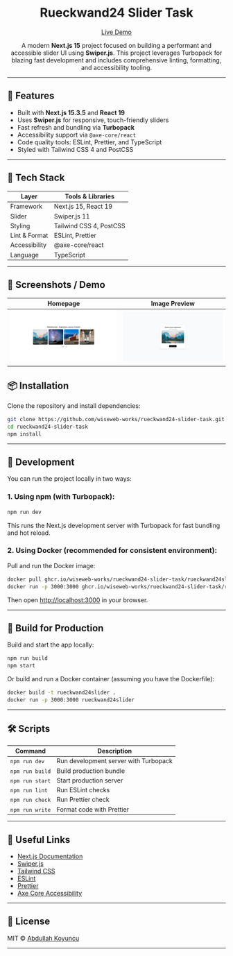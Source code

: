 <h1 align="center">Rueckwand24 Slider Task</h1>

<div align="center">

[Live Demo](https://rueckwand24-slider-task.vercel.app/)

A modern **Next.js 15** project focused on building a performant and accessible slider UI using **Swiper.js**. This project leverages Turbopack for blazing fast development and includes comprehensive linting, formatting, and accessibility tooling.

</div>

---

## 🚀 Features

- Built with **Next.js 15.3.5** and **React 19**
- Uses **Swiper.js** for responsive, touch-friendly sliders
- Fast refresh and bundling via **Turbopack**
- Accessibility support via `@axe-core/react`
- Code quality tools: ESLint, Prettier, and TypeScript
- Styled with Tailwind CSS 4 and PostCSS

---

## 🧱 Tech Stack

| Layer         | Tools & Libraries       |
| ------------- | ----------------------- |
| Framework     | Next.js 15, React 19    |
| Slider        | Swiper.js 11            |
| Styling       | Tailwind CSS 4, PostCSS |
| Lint & Format | ESLint, Prettier        |
| Accessibility | @axe-core/react         |
| Language      | TypeScript              |

---

## 📸 Screenshots / Demo

|              Homepage               |              Image Preview              |
| :---------------------------------: | :-------------------------------------: |
| ![](./images/homepage.png?raw=true) | ![](./images/preview_page.png?raw=true) |

## 📦 Installation

Clone the repository and install dependencies:

```bash
git clone https://github.com/wiseweb-works/rueckwand24-slider-task.git
cd rueckwand24-slider-task
npm install
```

---

## 🧪 Development

You can run the project locally in two ways:

### 1. Using npm (with Turbopack):

```bash
npm run dev
```

This runs the Next.js development server with Turbopack for fast bundling and hot reload.

### 2. Using Docker (recommended for consistent environment):

Pull and run the Docker image:

```bash
docker pull ghcr.io/wiseweb-works/rueckwand24-slider-task/rueckwand24slider:latest
docker run -p 3000:3000 ghcr.io/wiseweb-works/rueckwand24-slider-task/rueckwand24slider:latest
```

Then open [http://localhost:3000](http://localhost:3000) in your browser.

---

## 🔨 Build for Production

Build and start the app locally:

```bash
npm run build
npm start
```

Or build and run a Docker container (assuming you have the Dockerfile):

```bash
docker build -t rueckwand24slider .
docker run -p 3000:3000 rueckwand24slider
```

---

## 🛠 Scripts

| Command         | Description                           |
| --------------- | ------------------------------------- |
| `npm run dev`   | Run development server with Turbopack |
| `npm run build` | Build production bundle               |
| `npm run start` | Start production server               |
| `npm run lint`  | Run ESLint checks                     |
| `npm run check` | Run Prettier check                    |
| `npm run write` | Format code with Prettier             |

---

## 🔗 Useful Links

- [Next.js Documentation](https://nextjs.org/docs)
- [Swiper.js](https://swiperjs.com/)
- [Tailwind CSS](https://tailwindcss.com/)
- [ESLint](https://eslint.org/)
- [Prettier](https://prettier.io/)
- [Axe Core Accessibility](https://github.com/dequelabs/axe-core-npm)

---

## 📄 License

MIT © [Abdullah Koyuncu](https://github.com/wiseweb-works)

---
